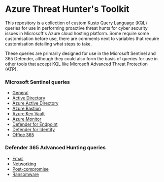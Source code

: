 # Azure Threat Hunter's Toolkit

This repository is a collection of custom Kusto Query Language (KQL) queries for use in performing proactive threat hunts for cyber security issues in Microsoft's Azure cloud hosting platform. Some require some customisation before use, there are comments next to variables that require customisation detailing what steps to take. 

These queries are primarily designed for use in the Microsoft Sentinel and 365 Defender, although they could also form the basis of queries for use in other tools that accept KQL like Microsoft Advanced Threat Protection (ATP).

### Microsoft Sentinel queries
* [General](https://github.com/apacketofsweets/Azure-Threat-Hunters-Toolkit/tree/main/Sentinel/General)
* [Active Directory](https://github.com/apacketofsweets/Azure-Threat-Hunters-Toolkit/tree/main/Sentinel/Azure-Active-Directory)
* [Azure Active Directory](https://github.com/apacketofsweets/Azure-Threat-Hunters-Toolkit/tree/main/Sentinel/Azure-Active-Directory)
* [Azure Bastion](https://github.com/apacketofsweets/Azure-Threat-Hunters-Toolkit/tree/main/Sentinel/Azure-Bastion)
* [Azure Key Vault](https://github.com/apacketofsweets/Azure-Threat-Hunters-Toolkit/tree/main/Queries/Azure-Key-Vault)
* [Azure Monitor](https://github.com/apacketofsweets/Azure-Threat-Hunters-Toolkitk/tree/main/Sentinel/Azure-Monitor)
* [Defender for Endpoint](https://github.com/apacketofsweets/Azure-Threat-Hunters-Toolkit/tree/main/Sentinel/Defender-for-Endpoint)
* [Defender for Identity](https://github.com/apacketofsweets/Azure-Threat-Hunters-Toolkit/tree/main/Sentinel/Defender-for-Identity)
* [Office 365](https://github.com/apacketofsweets/Azure-Threat-Hunters-Toolkit/tree/main/Sentinel/Office-0365)

### Defender 365 Advanced Hunting queries
* [Email](https://github.com/apacketofsweets/Azure-Threat-Hunters-Toolkit/tree/main/Defender-365/Email)
* [Networking](https://github.com/apacketofsweets/Azure-Threat-Hunters-Toolkit/tree/main/Defender-365/Networking)
* [Post-compromise](https://github.com/apacketofsweets/Azure-Threat-Hunters-Toolkit/tree/main/Defender-365/Post-compromise)
* [Ransomware](https://github.com/apacketofsweets/Azure-Threat-Hunters-Toolkit/tree/main/Defender-365/Ransomware)
